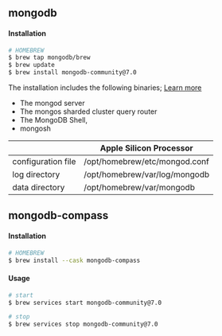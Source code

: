 ## mongodb

#### Installation

```bash
# HOMEBREW
$ brew tap mongodb/brew
$ brew update
$ brew install mongodb-community@7.0
```

The installation includes the following binaries; [Learn more](https://www.mongodb.com/docs/manual/tutorial/install-mongodb-on-os-x/)

- The mongod server
- The mongos sharded cluster query router
- The MongoDB Shell,
- mongosh

|                    | Apple Silicon Processor       |
| ------------------ | ----------------------------- |
| configuration file | /opt/homebrew/etc/mongod.conf |
| log directory      | /opt/homebrew/var/log/mongodb |
| data directory     | /opt/homebrew/var/mongodb     |

## mongodb-compass

#### Installation

```bash
# HOMEBREW
$ brew install --cask mongodb-compass
```

#### Usage

```bash
# start
$ brew services start mongodb-community@7.0

# stop
$ brew services stop mongodb-community@7.0
```
